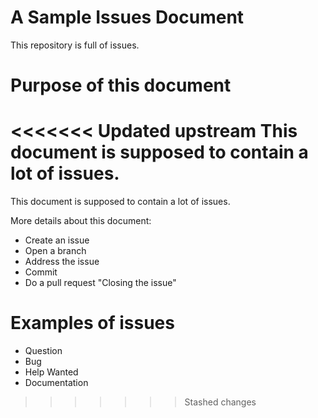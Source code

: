 # A Sample Issues Document

This repository is full of issues. 

# Purpose of this document

<<<<<<< Updated upstream
This document is supposed to contain a lot of issues. 
=======
This document is supposed to contain a lot of issues. 

More details about this document: 

* Create an issue
* Open a branch
* Address the issue
* Commit
* Do a pull request "Closing the issue"

# Examples of issues

* Question
* Bug
* Help Wanted
* Documentation
>>>>>>> Stashed changes
